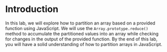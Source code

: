 # Introduction

In this lab, we will explore how to partition an array based on a provided function using JavaScript. We will use the `Array.prototype.reduce()` method to accumulate the partitioned values into an array while checking for changes in the output of the provided function. By the end of this lab, you will have a solid understanding of how to partition arrays in JavaScript.
